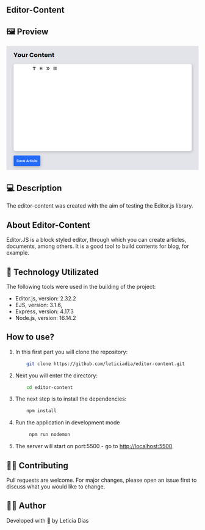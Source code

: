 <h2>Editor-Content</h2>

## 🖼️ Preview
![editor-content](/assets/img/editorPreview.png)

## 💻 Description
<p>The editor-content was created with the aim of testing the Editor.js library.</p>

## About Editor-Content
<p>
    Editor.JS is a block styled editor, through which you can create articles, documents, among others. It is a good tool to build contents for blog, for example.
</p>

## 🚀 Technology Utilizated
<p>The following tools were used in the building of the project:</p>

- Editor.js, version: 2.32.2
- EJS, version: 3.1.6,
- Express, version: 4.17.3
- Node.js, version: 16.14.2

## How to use?
1. In this first part you will clone the repository:
    ```bash
        git clone https://github.com/leticiadia/editor-content.git
    ```
2. Next you will enter the directory:
    ```bash 
        cd editor-content
    ```
3. The next step is to install the dependencies:
    ```bash
        npm install
    ```    
4. Run the application in development mode
   ```bash
        npm run nodemon
   ```
5. The server will start on port:5500 - go to <http://localhost:5500>

## 👩‍💻 Contributing
Pull requests are welcome. For major changes, please open an issue first to discuss what you would like to change.

## 👩‍🚀 Author 
<p>Developed with 💜 by Leticia Dias</p>